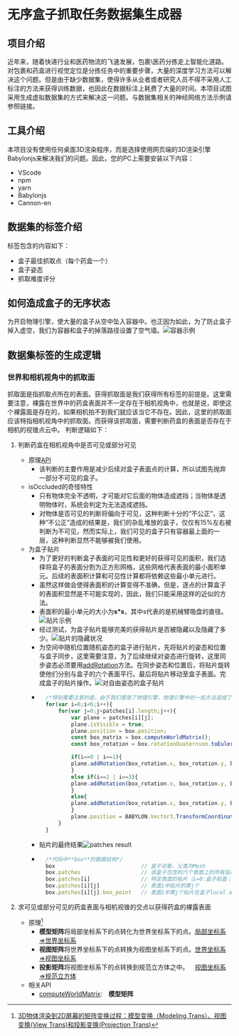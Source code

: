 **无序盒子抓取任务数据集生成器**
========================
## 项目介绍
近年来，随着快递行业和医药物流的飞速发展，包裹\医药分拣走上智能化道路。对包裹和药盒进行视觉定位是分拣任务中的重要步骤，大量的深度学习方法可以解决这个问题。但是由于缺少数据集，使得许多从业者或者研究人员不得不采用人工标注的方法来获得训练数据，也因此在数据标注上耗费了大量的时间。本项目试图采用生成虚拟数据集的方式来解决这一问题。与数据集相关的神经网络方法示例请参照链接。
## 工具介绍
本项目没有使用任何桌面3D渲染程序，而是选择使用网页端的3D渲染引擎Babylonjs来解决我们的问题。因此，您的PC上需要安装以下内容：
+ VScode
+ npm
+ yarn
+ Babylonjs
+ Cannon-en
## 数据集的标签介绍
标签包含的内容如下：
+ 盒子最佳抓取点（每个药盒一个）
+ 盒子姿态
+ 抓取难度评分
## 如何造成盒子的无序状态
为开启物理引擎，使大量的盒子从空中坠入容器中。也正因为如此，为了防止盒子掉入虚空，我们为容器和盒子的掉落路径设置了空气墙。![容器示例](./url/container.png)
## 数据集标签的生成逻辑
### 世界和相机视角中的抓取面
抓取面是指抓取点所在的表面。获得抓取面是我们获得所有标签的前提是。这里需要注意，裸露在世界中的药盒表面并不一定存在于相机视角中，也就是说，即使这个裸露面是存在的，如果相机拍不到我们就应该当它不存在。因此，这里的抓取面应该特指相机视角中的抓取面。而获得该抓取面，需要判断药盒的表面是否存在于相机的视锥点云中。
判断逻辑如下：
1. 判断药盒在相机视角中是否可见或部分可见
    + 原理[API](https://doc.babylonjs.com/features/featuresDeepDive/occlusionQueries "occlusionQueries")
        - 该判断的主要作用是减少后续对盒子表面点的计算，所以试图先抛弃一部分不可见的盒子。
    + isOccluded的奇怪特性
        - 只有物体完全不透明，才可能对它后面的物体造成遮挡；当物体是透明物体时，系统会判定为无法造成遮挡。
        - 对物体是否可见的判断将偏向于可见，这种判断十分的“不公正”，这种“不公正”造成的结果是，我们的杂乱堆放的盒子，仅仅有15%左右被判断为不可见，然而实际上，我们可见的盒子只有容器最上面的一层，这种判断显然不能够被我们使用。
    + 为盒子贴片
        - 为了更好的判断盒子表面的可见性和更好的获得可见的面积，我们选择将盒子的表面分割为正方形网格，这些网格代表表面的最小面积单元。后续的表面积计算和可见性计算都将依赖这些最小单元进行。
        - 虽然这样做会使得表面积的计算变得不准确，但是，逐点的计算盒子的表面积显然是不可能实现的，因此，我们只能采用这样的近似的方法。
        - 表面积的最小单元的大小为**s*s**，其中s代表的是机械臂吸盘的直径。![贴片示例](./url/patches.png)
        - 经过测试，为盒子贴片能够完美的获得贴片是否被隐藏以及隐藏了多少。![贴片的隐藏状况](./url/patchesHide.png)
        - 为空间中随机位置随机姿态的盒子进行贴片，先将贴片的姿态和位置与盒子同步，这里需要注意，为了后续继续对姿态进行旋转，这里同步姿态必须要用[addRotation](https://doc.babylonjs.com/features/featuresDeepDive/mesh/transforms/center_origin/add_rotations)方法。在同步姿态和位置后，将贴片旋转使他们分别与盒子的六个表面平行。最后将贴片移动至盒子表面。完成盒子的贴片操作。![对自由姿态的盒子贴片](./url/patchesFreePosture.png)
        - ```javascript
            /*特别需要注意的是，由于我们使用了物理引擎，物理引擎中的一些方法造成了**Mesh.rotation**被弃用，且固定为0，因此上面的代码需要更改为如下：*/
            for(var i=0;i<6;i++){
                for(var j=0;j<patches[i].length;j++){
                    var plane = patches[i][j];
                    plane.isVisible = true;
                    plane.position = box.position;
                    const box_matrix = box.computeWorldMatrix();
                    const box_rotation = box.rotationQuaternion.toEulerAngles();

                    if(i==0 | i==1){
                    plane.addRotation(box_rotation.x, box_rotation.y, box_rotation.z);
                    }
                    else if(i==2 | i==3){
                    plane.addRotation(box_rotation.x, box_rotation.y, box_rotation.z).addRotation(0, Math.PI/2, 0);
                    }
                    else{
                    plane.addRotation(box_rotation.x, box_rotation.y, box_rotation.z).addRotation(Math.PI/2, 0, 0);
                    }
                    plane.position = BABYLON.Vector3.TransformCoordinates(points[i][j], box_matrix);
                }
            }
          ```
        - 贴片的最终结果![patches result](./url/patchesResult.png)
        - ```javascript
            /*代码中**box**的数据结构*/
            box                           // 盒子对象，父类为Mesh
            box.patches                   // 该盒子包含的六个表面上的所有贴片
            box.patches[i]                // 特定表面的贴片（i=0:盒子前面； i=1:盒子后面； i=......）
            box.patches[i][j]             // 表面i中贴片的第j个
            box.patches[i][j].box_point   // 表面i中第j个贴片在盒子local axis下的坐标
          ```

2. 求可见或部分可见的药盒表面与相机视锥的交点以获得药盒的裸露表面
    + 原理[^1]
        - **模型矩阵**将局部坐标系下的点转化为世界坐标系下的点。<u>局部坐标系=>世界坐标系</u>
        - **视图矩阵**将世界坐标系下的点转换为视图坐标系下的点。<u>世界坐标系=>视图坐标系</u>
        - **投影矩阵**将视图坐标系下的点转换到规范立方体之中。&emsp;<u>视图坐标系=>规范立方体</u>
    + 相关API
        - [computeWorldMatrix](https://doc.babylonjs.com/features/featuresDeepDive/mesh/transforms/center_origin/ref_frame):&emsp;**模型矩阵**

[^1]:[3D物体渲染到2D屏幕的矩阵变换过程：模型变换（Modeling Trans）、视图变换(View Trans)和投影变换(Projection Trans)](https://zhuanlan.zhihu.com/p/466508365)